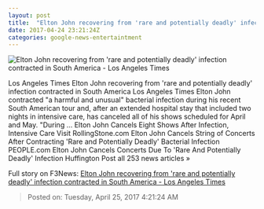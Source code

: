 ```yaml
---
layout: post
title:  "Elton John recovering from 'rare and potentially deadly' infection contracted in South America - Los Angeles Times"
date: 2017-04-24 23:21:24Z
categories: google-news-entertaintment
---
```


![Elton John recovering from 'rare and potentially deadly' infection contracted in South America - Los Angeles Times](http://www.trbimg.com/img-58fe9276/turbine/la-et-entertainment-news-updates-april-elton-john-cancels-vegas-shows-to-1493074904)

Los Angeles Times Elton John recovering from 'rare and potentially deadly' infection contracted in South America Los Angeles Times Elton John contracted "a harmful and unusual" bacterial infection during his recent South American tour and, after an extended hospital stay that included two nights in intensive care, has canceled all of his shows scheduled for April and May. "During ... Elton John Cancels Eight Shows After Infection, Intensive Care Visit RollingStone.com Elton John Cancels String of Concerts After Contracting 'Rare and Potentially Deadly' Bacterial Infection PEOPLE.com Elton John Cancels Concerts Due To 'Rare And Potentially Deadly' Infection Huffington Post all 253 news articles »


Full story on F3News: [Elton John recovering from 'rare and potentially deadly' infection contracted in South America - Los Angeles Times](http://www.f3nws.com/n/ESfhVD)

> Posted on: Tuesday, April 25, 2017 4:21:24 AM
